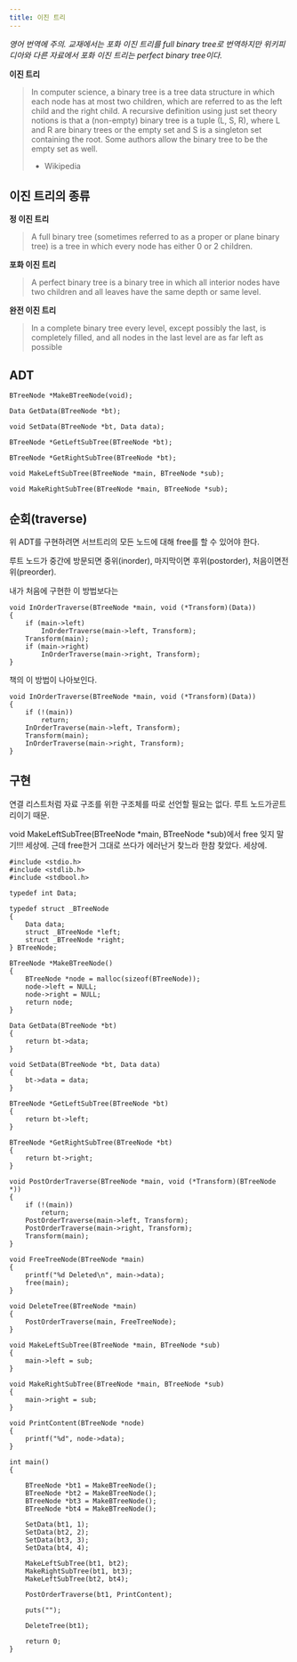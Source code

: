 ```yaml
---
title: 이진 트리
---
```


_영어 번역에 주의. 교재에서는 포화 이진 트리를 full binary tree로 번역하지만 위키피디아와 다른 자료에서 포화 이진 트리는 perfect binary tree이다._

**이진 트리**

> In computer science, a binary tree is a tree data structure in which each node has at most two children, which are referred to as the left child and the right child. A recursive definition using just set theory notions is that a (non-empty) binary tree is a tuple (L, S, R), where L and R are binary trees or the empty set and S is a singleton set containing the root. Some authors allow the binary tree to be the empty set as well.
>
> - Wikipedia

## 이진 트리의 종류

**정 이진 트리**

> A full binary tree (sometimes referred to as a proper or plane binary tree) is a tree in which every node has either 0 or 2 children.

**포화 이진 트리**

> A perfect binary tree is a binary tree in which all interior nodes have two children and all leaves have the same depth or same level.

**완전 이진 트리**

> In a complete binary tree every level, except possibly the last, is completely filled, and all nodes in the last level are as far left as possible

## ADT

```{class="language-c}
BTreeNode *MakeBTreeNode(void);

Data GetData(BTreeNode *bt);

void SetData(BTreeNode *bt, Data data);

BTreeNode *GetLeftSubTree(BTreeNode *bt);

BTreeNode *GetRightSubTree(BTreeNode *bt);

void MakeLeftSubTree(BTreeNode *main, BTreeNode *sub);

void MakeRightSubTree(BTreeNode *main, BTreeNode *sub);
```

## 순회(traverse)

위 ADT를 구현하려면 서브트리의 모든 노드에 대해 free를 할 수 있어야 한다.

루트 노드가 중간에 방문되면 중위(inorder), 마지막이면 후위(postorder), 처음이면전위(preorder).

내가 처음에 구현한 이 방법보다는

```{class="language-c"}
void InOrderTraverse(BTreeNode *main, void (*Transform)(Data))
{
    if (main->left)
        InOrderTraverse(main->left, Transform);
    Transform(main);
    if (main->right)
        InOrderTraverse(main->right, Transform);
}
```

책의 이 방법이 나아보인다.

```{class="language-c"}
void InOrderTraverse(BTreeNode *main, void (*Transform)(Data))
{
    if (!(main))
        return;
    InOrderTraverse(main->left, Transform);
    Transform(main);
    InOrderTraverse(main->right, Transform);
}
```

## 구현

연결 리스트처럼 자료 구조를 위한 구조체를 따로 선언할 필요는 없다. 루트 노드가곧트리이기 때문.

void MakeLeftSubTree(BTreeNode *main, BTreeNode *sub)에서 free 잊지 말기!!! 세상에. 근데 free한거 그대로 쓰다가 에러난거 찾느라 한참 찾았다. 세상에.

```{class="language-c"}
#include <stdio.h>
#include <stdlib.h>
#include <stdbool.h>

typedef int Data;

typedef struct _BTreeNode
{
    Data data;
    struct _BTreeNode *left;
    struct _BTreeNode *right;
} BTreeNode;

BTreeNode *MakeBTreeNode()
{
    BTreeNode *node = malloc(sizeof(BTreeNode));
    node->left = NULL;
    node->right = NULL;
    return node;
}

Data GetData(BTreeNode *bt)
{
    return bt->data;
}

void SetData(BTreeNode *bt, Data data)
{
    bt->data = data;
}

BTreeNode *GetLeftSubTree(BTreeNode *bt)
{
    return bt->left;
}

BTreeNode *GetRightSubTree(BTreeNode *bt)
{
    return bt->right;
}

void PostOrderTraverse(BTreeNode *main, void (*Transform)(BTreeNode *))
{
    if (!(main))
        return;
    PostOrderTraverse(main->left, Transform);
    PostOrderTraverse(main->right, Transform);
    Transform(main);
}

void FreeTreeNode(BTreeNode *main)
{
    printf("%d Deleted\n", main->data);
    free(main);
}

void DeleteTree(BTreeNode *main)
{
    PostOrderTraverse(main, FreeTreeNode);
}

void MakeLeftSubTree(BTreeNode *main, BTreeNode *sub)
{
    main->left = sub;
}

void MakeRightSubTree(BTreeNode *main, BTreeNode *sub)
{
    main->right = sub;
}

void PrintContent(BTreeNode *node)
{
    printf("%d", node->data);
}

int main()
{

    BTreeNode *bt1 = MakeBTreeNode();
    BTreeNode *bt2 = MakeBTreeNode();
    BTreeNode *bt3 = MakeBTreeNode();
    BTreeNode *bt4 = MakeBTreeNode();

    SetData(bt1, 1);
    SetData(bt2, 2);
    SetData(bt3, 3);
    SetData(bt4, 4);

    MakeLeftSubTree(bt1, bt2);
    MakeRightSubTree(bt1, bt3);
    MakeLeftSubTree(bt2, bt4);

    PostOrderTraverse(bt1, PrintContent);

    puts("");

    DeleteTree(bt1);

    return 0;
}
```
